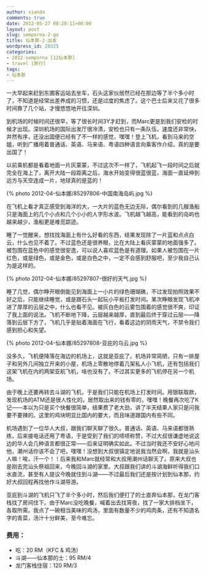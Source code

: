 ```yaml
---
author: xianda
comments: true
date: 2012-05-27 08:20:11+00:00
layout: post
slug: semporna-2-go
title: 仙本那-2-出发
wordpress_id: 28325
categories:
- 2012-semporna [12仙本那]
- travel [旅行]
tags:
- 仙本那
---
```


一大早起来赶到东圃客运站去坐车，石头这家伙居然已经在那边等了半个多小时了，不知道是经常出差养成的习惯，还是过度的焦虑了。这个巴士后来又花了很多时间靠了几个站，才慢悠悠地开往深圳。

到机场的时候时间还很早，等了很长时间3Y才赶到，而Marc更是到我们安检的时候才出现。深圳机场的国际出发厅很冷清，安检也只有一条队伍，速度还非常快，井然有序，还没出国便已经有了不一样的感觉，嘿嘿！登上飞机，看到马来的空姐，听到广播用着普通话、英语、马来语、粤语四种语言向乘客作介绍，真的是要出国了！

以前乘机都是看着地面一片灰蒙蒙，不过这次不一样了，飞机起飞一段时间之后就完全在海上了，离开大陆一段距离之后，海水开始变得很蓝很蓝，海面一直延伸到远方与天空连成一片，地球真的是蓝的！

{% photo 2012-04-仙本娜/85297806-中国南海岛屿.jpg %}

在飞机上看才真正感受到海洋的大，一大片的蓝色无边无际，偶尔看到的几艘渔船只是海面上的几个小点和几个小小的人字形水波。飞机越飞越高，能看到的岛屿也越来越少，渔船更是难觅踪迹。

<!-- more -->

睡了一觉醒来，想找找海面上有什么好看的东西，结果发现除了一片蓝和点点白云，什么也见不着了。不过蓝色还是很养眼，比在大陆上看灰蒙蒙的地面强多了。被包围在蓝色中的感觉很安逸，可以说人喜欢蓝色是有道理。如果人被包围在一片红色，或是绿色，或是金色，或是白色之中，一定不会感到舒服吧，至少我自己认为是这样的。

{% photo 2012-04-仙本娜/85297807-很好的天气.jpg %}

睡了几觉，偶尔睁开眼倒能见到海面上一小片的绿色珊瑚礁，不过发现拍照效果不好之后，只能继续睡觉，或是跟石头一起玩小平板打发时间。某次睁眼发现飞机冲进了厚厚的云层之中，什么也看不见。被灰白色的云雾包围着的感觉很不爽，印证了我上面的说法。飞机不断地下降，云层越来越厚，直到最后终于穿过云层——降落到云层下方了，飞机几乎是贴着海面在飞行，看着这边的阴雨天气，不禁令我们感到担心和失望。

{% photo 2012-04-仙本娜/85297808-亚庇的乌云.jpg %}

没多久，飞机便降落在海边的机场上，这就是亚庇了。机场非常简陋，只有一排屋子和另外几间独立开来的小屋，机场上零散地停着几架私人小飞机，还有包括我们这架飞机在内的两架亚航飞机，啥也没有了。不过其实更多的飞机停在另一个机场。

由于晚上还要再转去斗湖的飞机，于是我们只能在机场上打发时间。用银联取款，发现机场的ATM还是很人性化的，居然取出来的钱有零的，嘿嘿！晚餐再次吃了K记——本以为只是买个快餐很简单，结果费了老大劲，讲了半天结果人家只是问我要不要辣的。这里的鸡块明显比国内的要大，而且味道跟国内有些不同。

机场遇到了一位华人大叔，跟我们聊天聊了很久。普通话、英语、马来语都很熟练，后来接电话还用了粤语，于是受到了我们的啧啧称赞，不过大叔很谦虚地说这边的华人会几种语言都很正常——后来证明确实如此。不过当时我还不安好心地问他，潮州话你该不会了吧，嘿嘿！没想到大叔很镇定地说我当然会啊，我就是汕头人嘛！唉，汗一个！！后来我和Marc就经常和大叔用潮州话聊天了。原来大叔也是刚去完汕头祭祖回来，今晚回斗湖的家里。大叔跟我们讲的斗湖海鲜听得我们口水直流，甚至有人提议今晚就住到斗湖——不过最后我们还是按计划到仙本那，约好大叔回程再找他作斗湖导游。

亚庇到斗湖的飞机只飞了半个多小时，然后我们便打了的士直奔仙本那，在龙门客栈找了房间住下。由于Marc没吃晚餐，喊着出去找宵夜，找了一家大排档坐下，各取所需。我点了一碗相当美味的鸡汤，里面有数量不少的鸡肉条，还有不知道名字的青菜，汤汁十分鲜美，至今难忘。

### 费用：

  * 吃：20 RM（KFC & 鸡汤）
  * 斗湖——仙本那的士：95 RM/4
  * 龙门客栈住宿：120 RM/3
